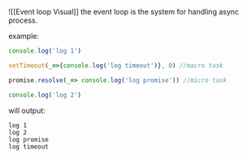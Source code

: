 ![[Event loop Visual]] 
the event loop is the system for handling async process.

example:
```js
console.log('log 1')

setTimeout(_=>{console.log('log timeout')}, 0) //macro task

promise.resolve(_=> console.log('log promise')) //micro task

console.log('log 2')
```

will output:
```
log 1
log 2
log promise
log timeout
```
